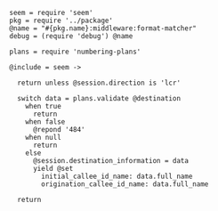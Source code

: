     seem = require 'seem'
    pkg = require '../package'
    @name = "#{pkg.name}:middleware:format-matcher"
    debug = (require 'debug') @name

    plans = require 'numbering-plans'

    @include = seem ->

      return unless @session.direction is 'lcr'

      switch data = plans.validate @destination
        when true
          return
        when false
          @repond '484'
        when null
          return
        else
          @session.destination_information = data
          yield @set
            initial_callee_id_name: data.full_name
            origination_callee_id_name: data.full_name

      return
